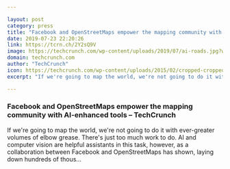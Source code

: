 ```yaml
---

layout: post
category: press
title: "Facebook and OpenStreetMaps empower the mapping community with AI-enhanced tools"
date: 2019-07-23 22:20:26
link: https://tcrn.ch/2Y2sQ9V
image: https://techcrunch.com/wp-content/uploads/2019/07/ai-roads.jpg?w=764
domain: techcrunch.com
author: "TechCrunch"
icon: https://techcrunch.com/wp-content/uploads/2015/02/cropped-cropped-favicon-gradient.png?w=180
excerpt: "If we're going to map the world, we're not going to do it with ever-greater volumes of elbow grease. There's just too much work to do. AI and computer vision are helpful assistants in this task, however, as a collaboration between Facebook and OpenStreetMaps has shown, laying down hundreds of thous…"

---
```


### Facebook and OpenStreetMaps empower the mapping community with AI-enhanced tools – TechCrunch

If we're going to map the world, we're not going to do it with ever-greater volumes of elbow grease. There's just too much work to do. AI and computer vision are helpful assistants in this task, however, as a collaboration between Facebook and OpenStreetMaps has shown, laying down hundreds of thous…
